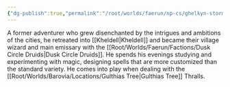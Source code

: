 ```yaml
---
{"dg-publish":true,"permalink":"/root/worlds/faerun/np-cs/ghelkyn-stormwind/","tags":["Barovia","Faerun"]}
---
```



A former adventurer who grew disenchanted by the intrigues and ambitions of the cities, he retreated into [[Kheldell\|Kheldell]] and became their village wizard and main emissary with the [[Root/Worlds/Faerun/Factions/Dusk Circle Druids\|Dusk Circle Druids]]. He spends his evenings studying and experimenting with magic, designing spells that are more customized than the standard variety. He comes into play when dealing with the [[Root/Worlds/Barovia/Locations/Gulthias Tree\|Gulthias Tree]] Thralls.

 
